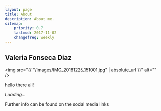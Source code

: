 ```yaml
---
layout: page
title: About
description: About me.
sitemap:
    priority: 0.7
    lastmod: 2017-11-02
    changefreq: weekly
---
```

## Valeria Fonseca Diaz

<span class="image left"><img src="{{ "/images/IMG_20181226_151001.jpg" | absolute_url }}" alt="" /></span>

hello there all! 

<em> Loading... </em>

Further info can be found on the social media links

